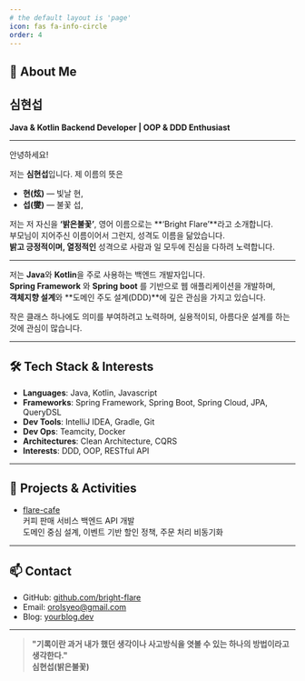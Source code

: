 ```yaml
---
# the default layout is 'page'
icon: fas fa-info-circle
order: 4
---
```



## 👋 About Me

## 심현섭
**Java & Kotlin Backend Developer | OOP & DDD Enthusiast**

---

안녕하세요!  

저는 **심현섭**입니다. 제 이름의 뜻은 

- **현(炫)** — 빛날 현,
- **섭(燮)** — 불꽃 섭,

저는 저 자신을 **‘밝은불꽃’**, 영어 이름으로는 **‘Bright Flare’**라고 소개합니다.  
부모님이 지어주신 이름이어서 그런지, 성격도 이름을 닮았습니다.  
**밝고 긍정적이며, 열정적인** 성격으로 사람과 일 모두에 진심을 다하려 노력합니다.

--- 

저는 **Java**와 **Kotlin**을 주로 사용하는 백엔드 개발자입니다.  
**Spring Framework** 와 **Spring boot** 를 기반으로 웹 애플리케이션을 개발하며,  
**객체지향 설계**와 **도메인 주도 설계(DDD)**에 깊은 관심을 가지고 있습니다.  

작은 클래스 하나에도 의미를 부여하려고 노력하며,  실용적이되, 아름다운 설계를 하는 것에 관심이 많습니다.  

---

## 🛠️ Tech Stack & Interests
- **Languages**: Java, Kotlin, Javascript
- **Frameworks**: Spring Framework, Spring Boot, Spring Cloud, JPA, QueryDSL
- **Dev Tools**: IntelliJ IDEA, Gradle, Git
- **Dev Ops**: Teamcity, Docker
- **Architectures**: Clean Architecture, CQRS
- **Interests**: DDD, OOP, RESTful API

---

## 🚀 Projects & Activities
- [flare-cafe](https://github.com/shim-flare-lab/flare-cafe)  
  커피 판매 서비스 백엔드 API 개발  
  도메인 중심 설계, 이벤트 기반 할인 정책, 주문 처리 비동기화

---

## 📫 Contact
- GitHub: [github.com/bright-flare](https://github.com/bright-flare)
- Email: orolsyeo@gmail.com
- Blog: [yourblog.dev](https://yourblog.dev)

---


> **"기록이란 과거 내가 했던 생각이나 사고방식을 엿볼 수 있는 하나의 방법이라고 생각한다."**  
> **심현섭(밝은불꽃)**

